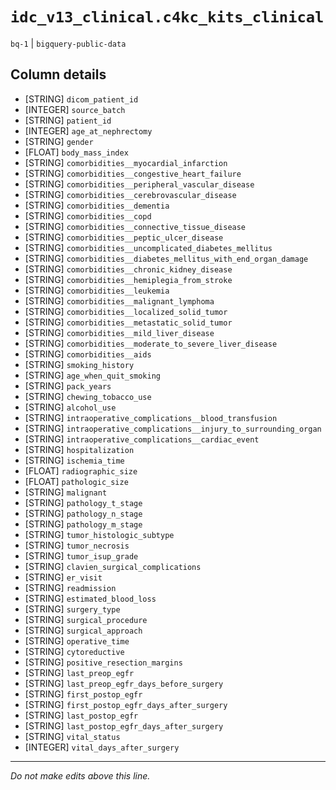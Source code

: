 # `idc_v13_clinical.c4kc_kits_clinical`
`bq-1` | `bigquery-public-data`

## Column details
* [STRING]    `dicom_patient_id`
* [INTEGER]   `source_batch`
* [STRING]    `patient_id`
* [INTEGER]   `age_at_nephrectomy`
* [STRING]    `gender`
* [FLOAT]     `body_mass_index`
* [STRING]    `comorbidities__myocardial_infarction`
* [STRING]    `comorbidities__congestive_heart_failure`
* [STRING]    `comorbidities__peripheral_vascular_disease`
* [STRING]    `comorbidities__cerebrovascular_disease`
* [STRING]    `comorbidities__dementia`
* [STRING]    `comorbidities__copd`
* [STRING]    `comorbidities__connective_tissue_disease`
* [STRING]    `comorbidities__peptic_ulcer_disease`
* [STRING]    `comorbidities__uncomplicated_diabetes_mellitus`
* [STRING]    `comorbidities__diabetes_mellitus_with_end_organ_damage`
* [STRING]    `comorbidities__chronic_kidney_disease`
* [STRING]    `comorbidities__hemiplegia_from_stroke`
* [STRING]    `comorbidities__leukemia`
* [STRING]    `comorbidities__malignant_lymphoma`
* [STRING]    `comorbidities__localized_solid_tumor`
* [STRING]    `comorbidities__metastatic_solid_tumor`
* [STRING]    `comorbidities__mild_liver_disease`
* [STRING]    `comorbidities__moderate_to_severe_liver_disease`
* [STRING]    `comorbidities__aids`
* [STRING]    `smoking_history`
* [STRING]    `age_when_quit_smoking`
* [STRING]    `pack_years`
* [STRING]    `chewing_tobacco_use`
* [STRING]    `alcohol_use`
* [STRING]    `intraoperative_complications__blood_transfusion`
* [STRING]    `intraoperative_complications__injury_to_surrounding_organ`
* [STRING]    `intraoperative_complications__cardiac_event`
* [STRING]    `hospitalization`
* [STRING]    `ischemia_time`
* [FLOAT]     `radiographic_size`
* [FLOAT]     `pathologic_size`
* [STRING]    `malignant`
* [STRING]    `pathology_t_stage`
* [STRING]    `pathology_n_stage`
* [STRING]    `pathology_m_stage`
* [STRING]    `tumor_histologic_subtype`
* [STRING]    `tumor_necrosis`
* [STRING]    `tumor_isup_grade`
* [STRING]    `clavien_surgical_complications`
* [STRING]    `er_visit`
* [STRING]    `readmission`
* [STRING]    `estimated_blood_loss`
* [STRING]    `surgery_type`
* [STRING]    `surgical_procedure`
* [STRING]    `surgical_approach`
* [STRING]    `operative_time`
* [STRING]    `cytoreductive`
* [STRING]    `positive_resection_margins`
* [STRING]    `last_preop_egfr`
* [STRING]    `last_preop_egfr_days_before_surgery`
* [STRING]    `first_postop_egfr`
* [STRING]    `first_postop_egfr_days_after_surgery`
* [STRING]    `last_postop_egfr`
* [STRING]    `last_postop_egfr_days_after_surgery`
* [STRING]    `vital_status`
* [INTEGER]   `vital_days_after_surgery`

-------------------------------------------------------------------------------
*Do not make edits above this line.*
